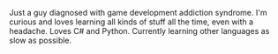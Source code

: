 Just a guy diagnosed with game development addiction syndrome.
I'm curious and loves learning all kinds of stuff all the time, even with a headache.
Loves C# and Python. 
Currently learning other languages as slow as possible.

